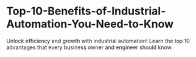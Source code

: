 # Top-10-Benefits-of-Industrial-Automation-You-Need-to-Know
Unlock efficiency and growth with industrial automation! Learn the top 10 advantages that every business owner and engineer should know.

